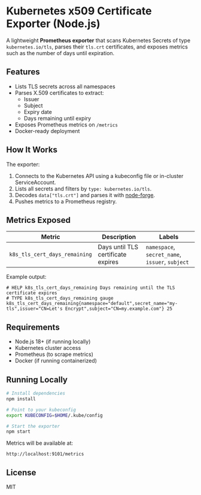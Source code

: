 # Kubernetes x509 Certificate Exporter (Node.js)

A lightweight **Prometheus exporter** that scans Kubernetes Secrets of type `kubernetes.io/tls`, parses their `tls.crt` certificates, and exposes metrics such as the number of days until expiration.

## Features
- Lists TLS secrets across all namespaces
- Parses X.509 certificates to extract:
  - Issuer
  - Subject
  - Expiry date
  - Days remaining until expiry
- Exposes Prometheus metrics on `/metrics`
- Docker-ready deployment

## How It Works
The exporter:
1. Connects to the Kubernetes API using a kubeconfig file or in-cluster ServiceAccount.
2. Lists all secrets and filters by `type: kubernetes.io/tls`.
3. Decodes `data["tls.crt"]` and parses it with [node-forge](https://github.com/digitalbazaar/forge).
4. Pushes metrics to a Prometheus registry.

## Metrics Exposed

| Metric | Description | Labels |
| ------ | ----------- | ------ |
| `k8s_tls_cert_days_remaining` | Days until TLS certificate expires | `namespace`, `secret_name`, `issuer`, `subject` |

Example output:
```
# HELP k8s_tls_cert_days_remaining Days remaining until the TLS certificate expires
# TYPE k8s_tls_cert_days_remaining gauge
k8s_tls_cert_days_remaining{namespace="default",secret_name="my-tls",issuer="CN=Let's Encrypt",subject="CN=my.example.com"} 25
```

## Requirements
- Node.js 18+ (if running locally)
- Kubernetes cluster access
- Prometheus (to scrape metrics)
- Docker (if running containerized)

## Running Locally

```bash
# Install dependencies
npm install

# Point to your kubeconfig
export KUBECONFIG=$HOME/.kube/config

# Start the exporter
npm start
```

Metrics will be available at:
```
http://localhost:9101/metrics
```

## License
MIT